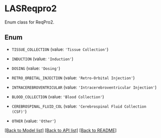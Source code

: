 # LASReqpro2

Enum class for ReqPro2.

## Enum

* `TISSUE_COLLECTION` (value: `'Tissue Collection'`)

* `INDUCTION` (value: `'Induction'`)

* `DOSING` (value: `'Dosing'`)

* `RETRO_ORBITAL_INJECTION` (value: `'Retro-Orbital Injection'`)

* `INTRACEREBROVENTRICULAR` (value: `'Intracerebroventricular Injection'`)

* `BLOOD_COLLECTION` (value: `'Blood Collection'`)

* `CEREBROSPINAL_FLUID_COL` (value: `'Cerebrospinal Fluid Collection (CSF)'`)

* `OTHER` (value: `'Other'`)

[[Back to Model list]](../README.md#documentation-for-models) [[Back to API list]](../README.md#documentation-for-api-endpoints) [[Back to README]](../README.md)


